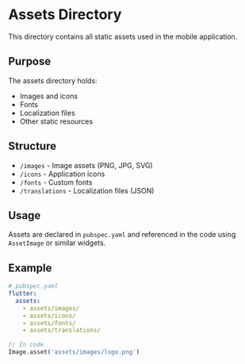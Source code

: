 # Assets Directory

This directory contains all static assets used in the mobile application.

## Purpose

The assets directory holds:
- Images and icons
- Fonts
- Localization files
- Other static resources

## Structure

- `/images` - Image assets (PNG, JPG, SVG)
- `/icons` - Application icons
- `/fonts` - Custom fonts
- `/translations` - Localization files (JSON)

## Usage

Assets are declared in `pubspec.yaml` and referenced in the code using `AssetImage` or similar widgets.

## Example

```yaml
# pubspec.yaml
flutter:
  assets:
    - assets/images/
    - assets/icons/
    - assets/fonts/
    - assets/translations/
```

```dart
// In code
Image.asset('assets/images/logo.png')
```